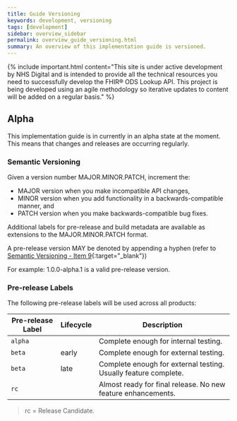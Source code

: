 ```yaml
---
title: Guide Versioning
keywords: development, versioning
tags: [development]
sidebar: overview_sidebar
permalink: overview_guide_versioning.html
summary: An overview of this implementation guide is versioned.
---
```


{% include important.html content="This site is under active development by NHS Digital and is intended to provide all the technical resources you need to successfully develop the FHIR&reg; ODS Lookup API. This project is being developed using an agile methodology so iterative updates to content will be added on a regular basis." %}

## Alpha ##

This implementation guide is in currently in an alpha state at the moment. This means that changes and releases are occurring regularly.

### Semantic Versioning ###

Given a version number MAJOR.MINOR.PATCH, increment the:

- MAJOR version when you make incompatible API changes,
- MINOR version when you add functionality in a backwards-compatible manner, and
- PATCH version when you make backwards-compatible bug fixes.

Additional labels for pre-release and build metadata are available as extensions to the MAJOR.MINOR.PATCH format.

A pre-release version MAY be denoted by appending a hyphen (refer to [Semantic Versioning - Item 9](http://semver.org/#spec-item-9){:target="_blank"})

For example: 1.0.0-alpha.1 is a valid pre-release version.

### Pre-release Labels ###

The following pre-release labels will be used across all products:

| Pre-release Label | Lifecycle | Description |
|-------------------|-----------|-------------|
| `alpha` | &nbsp; | Complete enough for internal testing. |
| `beta` | early | Complete enough for external testing. |
| `beta` | late | Complete enough for external testing. Usually feature complete. |
| `rc` | &nbsp; | Almost ready for final release. No new feature enhancements. |

> rc = Release Candidate. 

